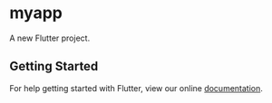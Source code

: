 # myapp

A new Flutter project.

## Getting Started

For help getting started with Flutter, view our online
[documentation](http://flutter.io/).
